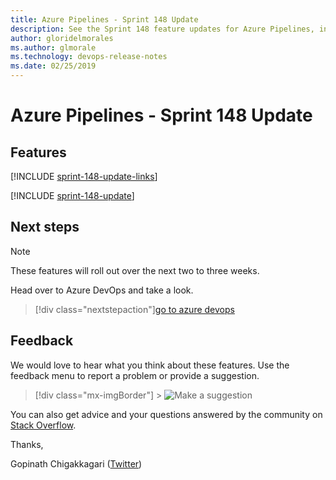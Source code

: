 ```yaml
---
title: Azure Pipelines - Sprint 148 Update
description: See the Sprint 148 feature updates for Azure Pipelines, including next steps.
author: gloridelmorales
ms.author: glmorale
ms.technology: devops-release-notes
ms.date: 02/25/2019
---
```


# Azure Pipelines - Sprint 148 Update

## Features

[!INCLUDE [sprint-148-update-links](../includes/pipelines/sprint-148-update-links.md)]

[!INCLUDE [sprint-148-update](../includes/pipelines/sprint-148-update.md)]

## Next steps

> [!NOTE]
> These features will roll out over the next two to three weeks.

Head over to Azure DevOps and take a look.

> [!div class="nextstepaction"][go to azure devops](https://go.microsoft.com/fwlink/?LinkId=307137&campaign=o~msft~docs~product-vsts~release-notes)

## Feedback

We would love to hear what you think about these features. Use the feedback menu to report a problem or provide a suggestion.

> [!div class="mx-imgBorder"] > ![Make a suggestion](../../media/help-make-a-suggestion.png)

You can also get advice and your questions answered by the community on [Stack Overflow](https://stackoverflow.com/questions/tagged/azure-devops).

Thanks,

Gopinath Chigakkagari ([Twitter](https://twitter.com/gopinach))
